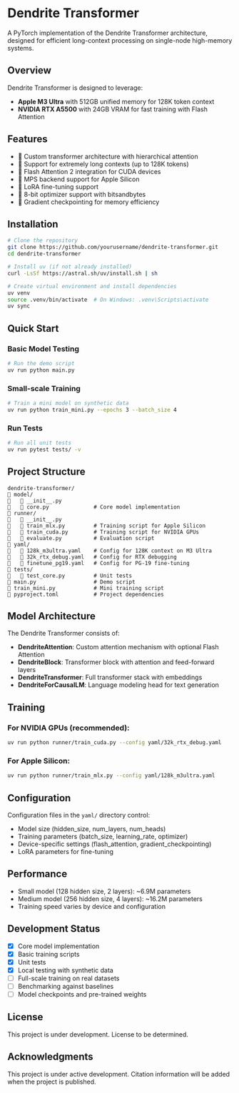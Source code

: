 # Dendrite Transformer

A PyTorch implementation of the Dendrite Transformer architecture, designed for efficient long-context processing on single-node high-memory systems.

## Overview

Dendrite Transformer is designed to leverage:
- **Apple M3 Ultra** with 512GB unified memory for 128K token context
- **NVIDIA RTX A5500** with 24GB VRAM for fast training with Flash Attention

## Features

-  Custom transformer architecture with hierarchical attention
-  Support for extremely long contexts (up to 128K tokens)
-  Flash Attention 2 integration for CUDA devices
-  MPS backend support for Apple Silicon
-  LoRA fine-tuning support
-  8-bit optimizer support with bitsandbytes
-  Gradient checkpointing for memory efficiency

## Installation

```bash
# Clone the repository
git clone https://github.com/yourusername/dendrite-transformer.git
cd dendrite-transformer

# Install uv (if not already installed)
curl -LsSf https://astral.sh/uv/install.sh | sh

# Create virtual environment and install dependencies
uv venv
source .venv/bin/activate  # On Windows: .venv\Scripts\activate
uv sync
```

## Quick Start

### Basic Model Testing

```bash
# Run the demo script
uv run python main.py
```

### Small-scale Training

```bash
# Train a mini model on synthetic data
uv run python train_mini.py --epochs 3 --batch_size 4
```

### Run Tests

```bash
# Run all unit tests
uv run pytest tests/ -v
```

## Project Structure

```
dendrite-transformer/
   model/
      __init__.py
      core.py              # Core model implementation
   runner/
      __init__.py
      train_mlx.py         # Training script for Apple Silicon
      train_cuda.py        # Training script for NVIDIA GPUs
      evaluate.py          # Evaluation script
   yaml/
      128k_m3ultra.yaml    # Config for 128K context on M3 Ultra
      32k_rtx_debug.yaml   # Config for RTX debugging
      finetune_pg19.yaml   # Config for PG-19 fine-tuning
   tests/
      test_core.py         # Unit tests
   main.py                  # Demo script
   train_mini.py            # Mini training script
   pyproject.toml           # Project dependencies
```

## Model Architecture

The Dendrite Transformer consists of:
- **DendriteAttention**: Custom attention mechanism with optional Flash Attention
- **DendriteBlock**: Transformer block with attention and feed-forward layers
- **DendriteTransformer**: Full transformer stack with embeddings
- **DendriteForCausalLM**: Language modeling head for text generation

## Training

### For NVIDIA GPUs (recommended):

```bash
uv run python runner/train_cuda.py --config yaml/32k_rtx_debug.yaml
```

### For Apple Silicon:

```bash
uv run python runner/train_mlx.py --config yaml/128k_m3ultra.yaml
```

## Configuration

Configuration files in the `yaml/` directory control:
- Model size (hidden_size, num_layers, num_heads)
- Training parameters (batch_size, learning_rate, optimizer)
- Device-specific settings (flash_attention, gradient_checkpointing)
- LoRA parameters for fine-tuning

## Performance

- Small model (128 hidden size, 2 layers): ~6.9M parameters
- Medium model (256 hidden size, 4 layers): ~16.2M parameters
- Training speed varies by device and configuration

## Development Status

- [x] Core model implementation
- [x] Basic training scripts
- [x] Unit tests
- [x] Local testing with synthetic data
- [ ] Full-scale training on real datasets
- [ ] Benchmarking against baselines
- [ ] Model checkpoints and pre-trained weights

## License

This project is under development. License to be determined.

## Acknowledgments

This project is under active development. Citation information will be added when the project is published.